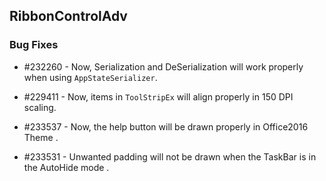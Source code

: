 ## RibbonControlAdv

### Bug Fixes

* \#232260 - Now, Serialization and DeSerialization will work properly when using `AppStateSerializer`.

* \#229411 - Now, items in `ToolStripEx` will align properly in 150 DPI scaling.

* \#233537 - Now, the help button will be drawn properly in Office2016 Theme .

* \#233531 - Unwanted padding will not be drawn when the TaskBar is in the AutoHide mode .
